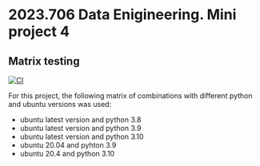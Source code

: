# 2023.706 Data Enigineering. Mini project 4
## Matrix testing

[![CI](https://github.com/dani-jimlar/djl_mini_project_4/actions/workflows/actions_CICD.yml/badge.svg)](https://github.com/dani-jimlar/djl_mini_project_4/actions/workflows/actions_CICD.yml)

For this project, the following matrix of combinations with different python and ubuntu versions was used:

- ubuntu latest version and python 3.8
- ubuntu latest version and python 3.9
- ubuntu latest version and python 3.10 
- ubuntu 20.04 and pyhton 3.9
- ubuntu 20.4 and python 3.10
